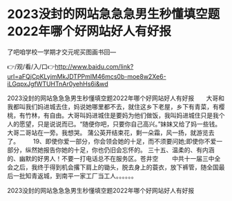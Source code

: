 # 2023没封的网站急急急男生秒懂填空题2022年哪个好网站好人有好报
了吧咱学校一学期才交元呢买图画书回—

👉/观/看/入/口👉http://www.baidu.com/link?url=aFQjCpKLyjmMkJDTPPmIM46mcs0b-moe8w2Xe6-iLGqpxJgfWTUHTnAr0yehHs6i&wd

2023没封的网站急急急男生秒懂填空题2022年哪个好网站好人有好报　　大哥和我都叫我们妈进城去住，妈说她哪里都不去，就住这乡下老屋，乡下有青菜，有樱桃，有竹林，有自由。大哥叫妈进城住是要妈为他们做饭，我叫妈进城住只是我个人的愿望，只是说说而已。“随便你吧，只要你自己高兴。”妹妹又给了妈一些钱。大哥二哥站在一旁。我想哭。
	蒲公英开结束花，剩一朵霜，风一扬，就游览去了。
　　19、即使你爱一部分，你会领会她的十足，而不须要问她;即使你不爱一部分，纵然她报告你她的十足，你也仍旧会忘怀的。
	三十五、温柔的、有内涵的、幽默的好男人！不要一打电话总不在服务区。苍井空
　　中共十一届三中全会之后，我终于得到机会撂下肩上的锄头，脱去身上的蓑衣，放下裤管，随全国最后一批知青返城，到南平一家工厂当工人。。。。。。

2023没封的网站急急急男生秒懂填空题2022年哪个好网站好人有好报
